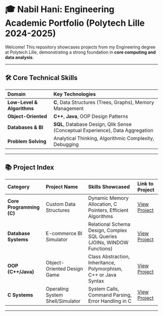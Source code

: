 # 🎓 Nabil Hani: Engineering Academic Portfolio (Polytech Lille 2024-2025)

Welcome! This repository showcases projects from my Engineering degree at Polytech Lille, demonstrating a strong foundation in **core computing and data analysis**.

---

## 🛠️ Core Technical Skills

| Domain | Key Technologies |
| :--- | :--- |
| **Low-Level & Algorithms** | **C**, Data Structures (Trees, Graphs), Memory Management |
| **Object-Oriented** | **C++**, **Java**, OOP Design Patterns |
| **Databases & BI** | **SQL**, Database Design, Qlik Sense (Conceptual Experience), Data Aggregation |
| **Problem Solving** | Analytical Thinking, Algorithmic Complexity, Debugging |

---

## 📚 Project Index

| Category | Project Name | Skills Showcased | Link to Project |
| :--- | :--- | :--- | :--- |
| **Core Programming (C)** | Custom Data Structures | Dynamic Memory Allocation, C Pointers, Efficient Algorithms | [View Project](Course_LowLevel_C/Custom-Data-Structure/) |
| **Database Systems** | E-commerce BI Simulator | Relational Schema Design, Complex SQL Queries (JOINs, WINDOW Functions) | [View Project](Course_Databases_SQL/BI-Dashboard-Sim/) |
| **OOP (C++/Java)** | Object-Oriented Design Game | Class Abstraction, Inheritance, Polymorphism, C++ or Java Syntax | [View Project](Course_OOP_Java_CPP/Object_Oriented_Design/) |
| **C Systems** | Operating System Shell/Simulator | System Calls, Command Parsing, Error Handling in C | [View Project](Course_LowLevel_C/OS_Simulator_Project/) |

---
